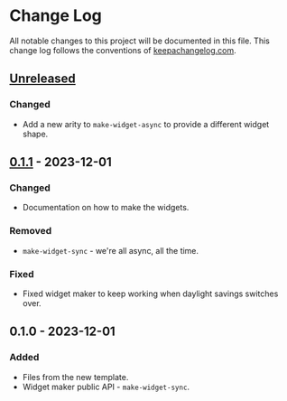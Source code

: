 # Change Log
All notable changes to this project will be documented in this file. This change log follows the conventions of [keepachangelog.com](http://keepachangelog.com/).

## [Unreleased]
### Changed
- Add a new arity to `make-widget-async` to provide a different widget shape.

## [0.1.1] - 2023-12-01
### Changed
- Documentation on how to make the widgets.

### Removed
- `make-widget-sync` - we're all async, all the time.

### Fixed
- Fixed widget maker to keep working when daylight savings switches over.

## 0.1.0 - 2023-12-01
### Added
- Files from the new template.
- Widget maker public API - `make-widget-sync`.

[Unreleased]: https://sourcehost.site/your-name/clojure-solutions/compare/0.1.1...HEAD
[0.1.1]: https://sourcehost.site/your-name/clojure-solutions/compare/0.1.0...0.1.1
